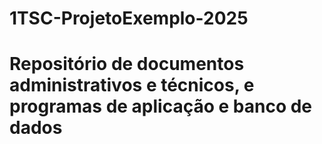 # 1TSC-ProjetoExemplo-2025
# Repositório de documentos administrativos e técnicos, e programas de aplicação e banco de dados
